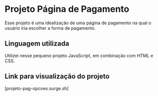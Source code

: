 # Projeto Página de Pagamento
Esse projeto é uma idealização de uma página de pagamento na qual o usuário iria escolher a forma de pagamento.

## Linguagem utilizada
Utilizei nesse pequeno projeto JavaScript, em combinação com HTML e CSS.

## Link para visualização do projeto
[projeto-pag-opcoes.surge.sh]
